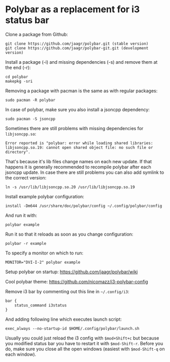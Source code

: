 # Polybar as a replacement for i3 status bar

Clone a package from Github:
```
git clone https://github.com/jaagr/polybar.git (stable version)
git clone https://github.com/jaagr/polybar-git.git (development version)
```

Install a package (-i) and missing dependencies (-s) and remove them at the end (-r):
```
cd polybar
makepkg -sri
```

Removing a package with pacman is the same as with regular packages:
```
sudo pacman -R polybar
```

In case of polybar, make sure you also install a jsoncpp dependency:
```
sudo pacman -S jsoncpp
```

Sometimes there are still problems with missing dependencies for `libjsoncpp.so`:
```
Error reported is "polybar: error while loading shared libraries: libjsoncpp.so.19: cannot open shared object file: no such file or directory". 
```

That's because it's lib files change names on each new update. If that happens it is generally recommended to recompile polybar after each jsoncpp update. In case there are still problems you can also add symlink to the correct version:
```
ln -s /usr/lib/libjsoncpp.so.20 /usr/lib/libjsoncpp.so.19
```

Install example polybar configuration:
```
install -Dm644 /usr/share/doc/polybar/config ~/.config/polybar/config
```

And run it with:
```
polybar example
```

Run it so that it reloads as soon as you change configuration:
```
polybar -r example
```

To specify a monitor on which to run:
```
MONITOR="DVI-I-2" polybar example
```

Setup polybar on startup:
https://github.com/jaagr/polybar/wiki

Cool polybar theme:
https://github.com/nicomazz/i3-polybar-config

Remove i3 bar by commenting out this line in `~/.config/i3`:
```
bar {
	status_command i3status
}
```

And adding following line which executes launch script:
```
exec_always --no-startup-id $HOME/.config/polybar/launch.sh
```

Usually you could just reload the i3 config with `$mod+Shift+c` but because you modified status bar you have to restart it with `$mod-Shift-r`. Before you do, make sure you close all the open windows (easiest with `$mod-Shift-q` on each window).

